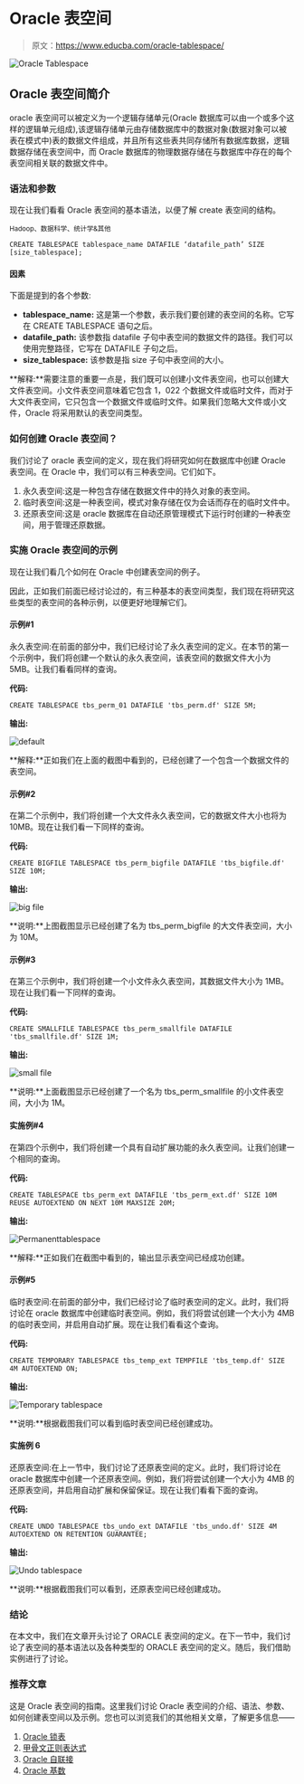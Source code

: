 # Oracle 表空间

> 原文：<https://www.educba.com/oracle-tablespace/>

![Oracle Tablespace](img/07750cb0fe07f23c2b21698fbbda78b8.png)



## Oracle 表空间简介

oracle 表空间可以被定义为一个逻辑存储单元(Oracle 数据库可以由一个或多个这样的逻辑单元组成),该逻辑存储单元由存储数据库中的数据对象(数据对象可以被表在模式中)表的数据文件组成，并且所有这些表共同存储所有数据库数据，逻辑数据存储在表空间中，而 Oracle 数据库的物理数据存储在与数据库中存在的每个表空间相关联的数据文件中。

### 语法和参数

现在让我们看看 Oracle 表空间的基本语法，以便了解 create 表空间的结构。

<small>Hadoop、数据科学、统计学&其他</small>

`CREATE TABLESPACE tablespace_name
DATAFILE ‘datafile_path’
SIZE [size_tablespace];`

#### 因素

下面是提到的各个参数:

*   **tablespace_name:** 这是第一个参数，表示我们要创建的表空间的名称。它写在 CREATE TABLESPACE 语句之后。
*   **datafile_path:** 该参数指 datafile 子句中表空间的数据文件的路径。我们可以使用完整路径，它写在 DATAFILE 子句之后。
*   **size_tablespace:** 该参数是指 size 子句中表空间的大小。

**解释:**需要注意的重要一点是，我们既可以创建小文件表空间，也可以创建大文件表空间。小文件表空间意味着它包含 1，022 个数据文件或临时文件，而对于大文件表空间，它只包含一个数据文件或临时文件。如果我们忽略大文件或小文件，Oracle 将采用默认的表空间类型。

### 如何创建 Oracle 表空间？

我们讨论了 oracle 表空间的定义，现在我们将研究如何在数据库中创建 Oracle 表空间。在 Oracle 中，我们可以有三种表空间。它们如下。

1.  永久表空间:这是一种包含存储在数据文件中的持久对象的表空间。
2.  临时表空间:这是一种表空间，模式对象存储在仅为会话而存在的临时文件中。
3.  还原表空间:这是 oracle 数据库在自动还原管理模式下运行时创建的一种表空间，用于管理还原数据。

### 实施 Oracle 表空间的示例

现在让我们看几个如何在 Oracle 中创建表空间的例子。

因此，正如我们前面已经讨论过的，有三种基本的表空间类型，我们现在将研究这些类型的表空间的各种示例，以便更好地理解它们。

#### 示例#1

永久表空间:在前面的部分中，我们已经讨论了永久表空间的定义。在本节的第一个示例中，我们将创建一个默认的永久表空间，该表空间的数据文件大小为 5MB。让我们看看同样的查询。

**代码:**

`CREATE TABLESPACE tbs_perm_01
DATAFILE 'tbs_perm.df'
SIZE 5M;`

**输出:**

![default ](img/56e2b931b7eb252067403ca26ba3d3a5.png)



**解释:**正如我们在上面的截图中看到的，已经创建了一个包含一个数据文件的表空间。

#### 示例#2

在第二个示例中，我们将创建一个大文件永久表空间，它的数据文件大小也将为 10MB。现在让我们看一下同样的查询。

**代码:**

`CREATE BIGFILE TABLESPACE tbs_perm_bigfile
DATAFILE 'tbs_bigfile.df'
SIZE 10M;`

**输出:**

![big file](img/5c870d3191cc6f9b78ad1abcd993777d.png)



**说明:**上图截图显示已经创建了名为 tbs_perm_bigfile 的大文件表空间，大小为 10M。

#### 示例#3

在第三个示例中，我们将创建一个小文件永久表空间，其数据文件大小为 1MB。现在让我们看一下同样的查询。

**代码:**

`CREATE SMALLFILE TABLESPACE tbs_perm_smallfile
DATAFILE 'tbs_smallfile.df'
SIZE 1M;`

**输出:**

![small file](img/3130d7ba0985e48a41f0fdb770a28e8d.png)



**说明:**上面截图显示已经创建了一个名为 tbs_perm_smallfile 的小文件表空间，大小为 1M。

#### 实施例#4

在第四个示例中，我们将创建一个具有自动扩展功能的永久表空间。让我们创建一个相同的查询。

**代码:**

`CREATE TABLESPACE tbs_perm_ext
DATAFILE 'tbs_perm_ext.df'
SIZE 10M
REUSE
AUTOEXTEND ON NEXT 10M MAXSIZE 20M;`

**输出:**

![Permanenttablespace](img/4603a3599b7259ef32e8090513e0fdea.png)



**解释:**正如我们在截图中看到的，输出显示表空间已经成功创建。

#### 示例#5

临时表空间:在前面的部分中，我们已经讨论了临时表空间的定义。此时，我们将讨论在 oracle 数据库中创建临时表空间。例如，我们将尝试创建一个大小为 4MB 的临时表空间，并启用自动扩展。现在让我们看看这个查询。

**代码:**

`CREATE TEMPORARY TABLESPACE tbs_temp_ext
TEMPFILE 'tbs_temp.df'
SIZE 4M
AUTOEXTEND ON;`

**输出:**

![Temporary tablespace](img/f1223de47c473e0f949924b5ddcf7570.png)



**说明:**根据截图我们可以看到临时表空间已经创建成功。

#### 实施例 6

还原表空间:在上一节中，我们讨论了还原表空间的定义。此时，我们将讨论在 oracle 数据库中创建一个还原表空间。例如，我们将尝试创建一个大小为 4MB 的还原表空间，并启用自动扩展和保留保证。现在让我们看看下面的查询。

**代码:**

`CREATE UNDO TABLESPACE tbs_undo_ext
DATAFILE 'tbs_undo.df'
SIZE 4M
AUTOEXTEND ON
RETENTION GUARANTEE;`

**输出:**

![Undo tablespace](img/41d2ad9a03dc7785cfadf3dade715334.png)



**说明:**根据截图我们可以看到，还原表空间已经创建成功。

### 结论

在本文中，我们在文章开头讨论了 ORACLE 表空间的定义。在下一节中，我们讨论了表空间的基本语法以及各种类型的 ORACLE 表空间的定义。随后，我们借助实例进行了讨论。

### 推荐文章

这是 Oracle 表空间的指南。这里我们讨论 Oracle 表空间的介绍、语法、参数、如何创建表空间以及示例。您也可以浏览我们的其他相关文章，了解更多信息——

1.  [Oracle 锁表](https://www.educba.com/oracle-lock-table/)
2.  [甲骨文正则表达式](https://www.educba.com/oracle-regexp/)
3.  [Oracle 自联接](https://www.educba.com/oracle-self-join/)
4.  [Oracle 基数](https://www.educba.com/oracle-cardinality/)





